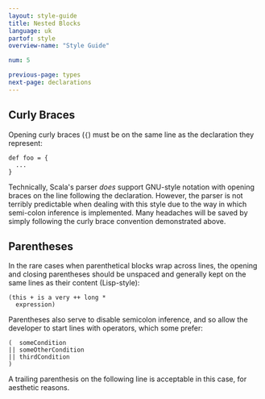 ```yaml
---
layout: style-guide
title: Nested Blocks
language: uk
partof: style
overview-name: "Style Guide"

num: 5

previous-page: types
next-page: declarations
---
```


## Curly Braces

Opening curly braces (`{`) must be on the same line as the declaration
they represent:

    def foo = {
      ...
    }

Technically, Scala's parser *does* support GNU-style notation with
opening braces on the line following the declaration. However, the
parser is not terribly predictable when dealing with this style due to
the way in which semi-colon inference is implemented. Many headaches
will be saved by simply following the curly brace convention
demonstrated above.

## Parentheses

In the rare cases when parenthetical blocks wrap across lines, the
opening and closing parentheses should be unspaced and generally kept on the same
lines as their content (Lisp-style):

    (this + is a very ++ long *
      expression)

Parentheses also serve to disable semicolon inference, and so allow the developer
to start lines with operators, which some prefer:

    (  someCondition
    || someOtherCondition
    || thirdCondition
    )

A trailing parenthesis on the following line is acceptable in this case, for
aesthetic reasons.
